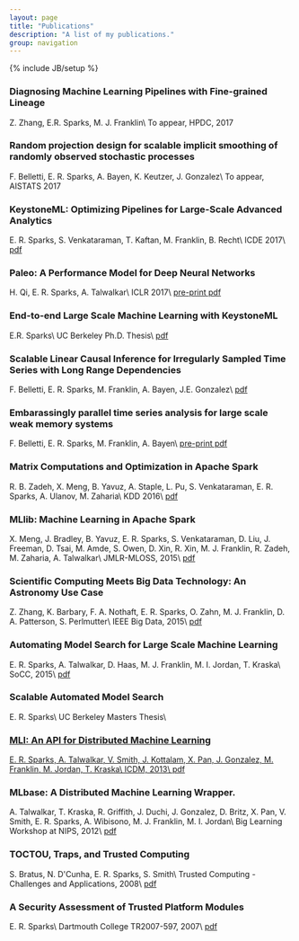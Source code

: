 ```yaml
---
layout: page
title: "Publications"
description: "A list of my publications."
group: navigation
---
```

{% include JB/setup %}

### Diagnosing Machine Learning Pipelines with Fine-grained Lineage
Z. Zhang, E.R. Sparks, M. J. Franklin\\
To appear, HPDC, 2017

### Random projection design for scalable implicit smoothing of randomly observed stochastic processes
F. Belletti, E. R. Sparks, A. Bayen, K. Keutzer, J. Gonzalez\\
To appear, AISTATS 2017

### KeystoneML: Optimizing Pipelines for Large-Scale Advanced Analytics
E. R. Sparks, S. Venkataraman, T. Kaftan, M. Franklin, B. Recht\\
ICDE 2017\\
<a href="https://amplab.cs.berkeley.edu/wp-content/uploads/2017/01/ICDE_2017_CameraReady_475.pdf">pdf</a>

### Paleo: A Performance Model for Deep Neural Networks
H. Qi, E. R. Sparks, A. Talwalkar\\
ICLR 2017\\
<a href="https://openreview.net/pdf?id=SyVVJ85lg">pre-print pdf</a>

### End-to-end Large Scale Machine Learning with KeystoneML
E.R. Sparks\\
UC Berkeley Ph.D. Thesis\\
<a href="http://www2.eecs.berkeley.edu/Pubs/TechRpts/2016/EECS-2016-200.pdf">pdf</a>

### Scalable Linear Causal Inference for Irregularly Sampled Time Series with Long Range Dependencies
F. Belletti, E. R. Sparks, M. Franklin, A. Bayen, J.E. Gonzalez\\
<a href="https://sites.google.com/site/nipsts2016/NIPS_2016_TSW_paper_26.pdf?attredirects=0&d=1">pdf</a>

### Embarassingly parallel time series analysis for large scale weak memory systems
F. Belletti, E. R. Sparks, M. Franklin, A. Bayen\\
<a href="https://arxiv.org/abs/1511.06493">pre-print pdf</a>

### Matrix Computations and Optimization in Apache Spark
R. B. Zadeh, X. Meng, B. Yavuz, A. Staple, L. Pu, S. Venkataraman, E. R. Sparks, A. Ulanov, M. Zaharia\\
KDD 2016\\
<a href="https://stanford.edu/~rezab/papers/linalg.pdf">pdf</a>

### MLlib: Machine Learning in Apache Spark
X. Meng, J. Bradley, B. Yavuz, E. R. Sparks, S. Venkataraman, D. Liu, J. Freeman, D. Tsai, M. Amde, S. Owen, D. Xin, R. Xin, M. J. Franklin, R. Zadeh, M. Zaharia, A. Talwalkar\\
JMLR-MLOSS, 2015\\
<a href="http://arxiv.org/pdf/1505.06807v1">pdf</a>
 
### Scientific Computing Meets Big Data Technology: An Astronomy Use Case
Z. Zhang, K. Barbary, F. A. Nothaft, E. R. Sparks, O. Zahn, M. J. Franklin, D. A. Patterson, S. Perlmutter\\
IEEE Big Data, 2015\\
<a href="https://amplab.cs.berkeley.edu/wp-content/uploads/2015/09/Kira-camera-ready.pdf">pdf</a>

### Automating Model Search for Large Scale Machine Learning
E. R. Sparks, A. Talwalkar, D. Haas, M. J. Franklin, M. I. Jordan, T. Kraska\\
SoCC, 2015\\
<a href="https://amplab.cs.berkeley.edu/wp-content/uploads/2015/07/163-sparks.pdf">pdf</a>

### Scalable Automated Model Search
E. R. Sparks\\
UC Berkeley Masters Thesis\\
<a href="http://www2.eecs.berkeley.edu/Pubs/TechRpts/2014/EECS-2014-122.pdf">


### MLI: An API for Distributed Machine Learning
E. R. Sparks, A. Talwalkar, V. Smith, J. Kottalam, X. Pan, J. Gonzalez, M. Franklin, M. Jordan, T. Kraska\\
ICDM, 2013\\
<a href="http://arxiv-web3.library.cornell.edu/pdf/1310.5426v2.pdf">pdf</a>

### MLbase: A Distributed Machine Learning Wrapper. 
A. Talwalkar, T. Kraska, R. Griffith, J. Duchi, J. Gonzalez, D. Britz, X. Pan, V. Smith, E. R. Sparks, A. Wibisono, M. J. Franklin, M. I. Jordan\\
Big Learning Workshop at NIPS, 2012\\
<a href="http://www.cs.berkeley.edu/~ameet/dmx_nips.pdf">pdf</a>


### TOCTOU, Traps, and Trusted Computing
S. Bratus, N. D'Cunha, E. R. Sparks, S. Smith\\
Trusted Computing - Challenges and Applications, 2008\\
<a href="http://www.springerlink.com/index/Y500H3H080128284.pdf">pdf</a>

### A Security Assessment of Trusted Platform Modules
E. R. Sparks\\
Dartmouth College TR2007-597, 2007\\
<a href="http://www.cs.dartmouth.edu/reports/TR2007-597.pdf">pdf</a>

